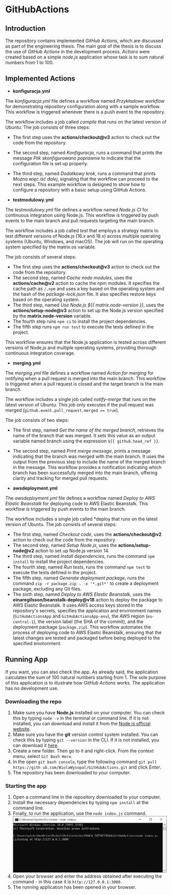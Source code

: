 # GitHubActions

## Introduction

The repository contains implemented _GitHub Actions_, which are discussed as part of the engineering thesis. The main goal of the thesis is to discuss the use of _GitHub Actions_ in the development process. _Actions_ were created based on a simple _node.js_ application whose task is to sum natural numbers from 1 to 100.

## Implemented Actions

- **konfiguracja.yml** 

The *konfiguracja.yml* file defines a workflow named *Przykładowe workflow* for demonstrating repository configuration along with a sample workflow. This workflow is triggered whenever there is a push event to the repository.

The workflow includes a job called *compile* that runs on the latest version of Ubuntu. The job consists of three steps:

- The first step uses the **actions/checkout@v3** action to check out the code from the repository.
- The second step, named *Konfiguracja*, runs a command that prints the message *Plik skonfigurowano poprawnie* to indicate that the configuration file is set up properly.
- The third step, named *Dodatkowy krok*, runs a command that prints *Można więc iść dalej*, signaling that the workflow can proceed to the next steps.
This example workflow is designed to show how to configure a repository with a basic setup using GitHub Actions.

- **testmodulowy.yml**

The *testmodulowy.yml* file defines a workflow named _Node.js CI_ for continuous integration using Node.js. This workflow is triggered by push events to the main branch and pull requests targeting the main branch.

The workflow includes a job called _test_ that employs a strategy matrix to test different versions of Node.js (16.x and 18.x) across multiple operating systems (Ubuntu, Windows, and macOS). The job will run on the operating system specified by the matrix.os variable.

The job consists of several steps:

- The first step uses the **actions/checkout@v3** action to check out the code from the repository.
- The second step, named _Cache node modules_, uses the **actions/cache@v2** action to cache the npm modules. It specifies the cache path as `/.npm` and uses a key based on the operating system and the hash of the _package-lock.json_ file. It also specifies restore keys based on the operating system.
- The third step, named _Use Node.js ${{ matrix.node-version }}_, uses the **actions/setup-node@v3** action to set up the Node.js version specified by the **matrix.node-version** variable.
- The fourth step runs `npm ci` to install the project dependencies.
- The fifth step runs `npm run test` to execute the tests defined in the project.

This workflow ensures that the Node.js application is tested across different versions of Node.js and multiple operating systems, providing thorough continuous integration coverage.

- **merging.yml**

The _merging.yml_ file defines a workflow named _Action for merging_ for notifying when a pull request is merged into the main branch. This workflow is triggered when a pull request is closed and the target branch is the main branch.

The workflow includes a single job called _notify-merge_ that runs on the latest version of Ubuntu. This job only executes if the pull request was merged (`github.event.pull_request.merged == true`).

The job consists of two steps:

- The first step, named *Get the name of the merged branch*, retrieves the name of the branch that was merged. It sets this value as an output variable named branch using the expression `${{ github.head_ref }}`.
- The second step, named _Print merge message_, prints a message indicating that the branch was merged with the main branch. It uses the output from the previous step to include the name of the merged branch in the message.
This workflow provides a notification indicating which branch has been successfully merged into the main branch, offering clarity and tracking for merged pull requests.

- **awsdeployment.yml**

The *awsdeployment.yml* file defines a workflow named *Deploy to AWS Elastic Beanstalk* for deploying code to AWS Elastic Beanstalk. This workflow is triggered by push events to the main branch.

The workflow includes a single job called *deploy that runs on the latest version of Ubuntu. The job consists of several steps:

- The first step, named *Checkout code*, uses the **actions/checkout@v2** action to check out the code from the repository.
- The second step, named *Setup Node.js*, uses the **actions/setup-node@v2** action to set up Node.js version 14.
- The third step, named *Install dependencies*, runs the command `npm install` to install the project dependencies.
- The fourth step, named *Run tests*, runs the command `npm test` to execute the tests defined in the project.
- The fifth step, named *Generate deployment package*, runs the command `zip -r package.zip . -x '*.git*'` to create a deployment package, excluding any Git files.
- The sixth step, named *Deploy to AWS Elastic Beanstalk*, uses the **einaregilsson/beanstalk-deploy@v18** action to deploy the package to AWS Elastic Beanstalk. It uses AWS access keys stored in the repository's secrets, specifies the application and environment names (`GitHubActionsApp` and `GitHubActionsApp-env`), the AWS region (`eu-central-1`), the version label (the SHA of the commit), and the deployment package (`package.zip`).
This workflow automates the process of deploying code to AWS Elastic Beanstalk, ensuring that the latest changes are tested and packaged before being deployed to the specified environment.

## Running App

If you want, you can also check the app. As already said, the application calculates the sum of 100 natural numbers starting from 1. The sole purpose of this application is to illustrate how _GitHub Actions_ works. The application has no development use.

### Downloading the repo
1. Make sure you have **Node.js** installed on your computer. You can check this by typing `node -v` in the terminal or command line. If it is not installed, you can download and install it from the [Node.js official website](https://nodejs.org/en).
2. Make sure you have the **git** version control system installed. You can check this by typing `git --version` in the CLI. If it is not installed, you can download it [here](https://git-scm.com/downloads).
3. Create a new folder. Then go to it and right-click. From the context menu, select `Git Bash Here`.
4. In the open `git bash console`, type the following command `git pull https://gith ub.com/WiolaWysopal/GitHubActions.git` and click *Enter*.
5. The repository has been downloaded to your computer.

### Starting the app

1. Open a command line in the repository downloaded to your computer.
2. Install the necessary dependencies by typing `npm install` at the command line.
3. Finally, to run the application, use the `node index.js` command.
![The result of executing the node index.js command](image.png)
4. Open your browser and enter the address obtained after executing the command - in this case it is `http://127.0.0.1:3000`.
5. The running application has been opened in your browser.